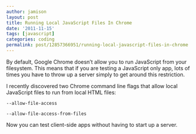 ```yaml
---
author: jamison
layout: post
title: Running Local JavaScript Files In Chrome
date: '2011-11-15'
tags: [javascript]
categories: coding
permalink: post/12857366951/running-local-javascript-files-in-chrome
---
```


By default, Google Chrome doesn’t allow you to run JavaScript from your
filesystem. This means that if you are testing a JavaScript only app,
lots of times you have to throw up a server simply to get around this
restriction.

I recently discovered two Chrome command line flags that allow local
JavaScript files to run from local HTML files:

    --allow-file-access

    --allow-file-access-from-files

Now you can test client-side apps without having to start up a server.
